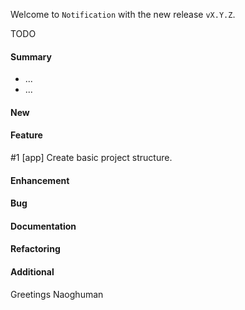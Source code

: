 Welcome to `Notification` with the new release `vX.Y.Z`.

TODO



#### Summary
* ...
* ...



#### New



#### Feature
#1 [app] Create basic project structure.



#### Enhancement



#### Bug



#### Documentation



#### Refactoring



#### Additional



Greetings
Naoghuman



[//]: # (Images)



[//]: # (Links)
[JavaFX]:http://docs.oracle.com/javase/8/javase-clienttechnologies.htm
[Maven]:http://maven.apache.org/



[//]: # (Issues which will be integrated in this release)
